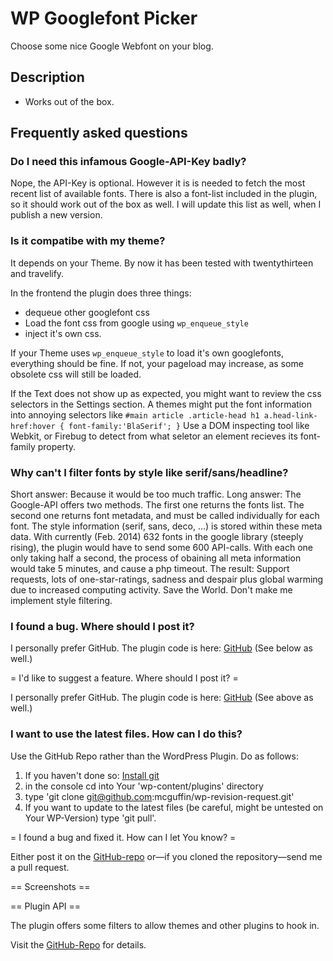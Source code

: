 WP Googlefont Picker
====================

Choose some nice Google Webfont on your blog. 

Description
-----------

- Works out of the box.

Frequently asked questions
--------------------------

### Do I need this infamous Google-API-Key badly? ###

Nope, the API-Key is optional. However it is is needed to fetch the most recent list of available fonts. 
There is also a font-list included in the plugin, so it should work out of the box as well. 
I will update this list as well, when I publish a new version.

### Is it compatibe with my theme? ###

It depends on your Theme. By now it has been tested with twentythirteen and travelify. 

In the frontend the plugin does three things:
 - dequeue other googlefont css
 - Load the font css from google using `wp_enqueue_style`
 - inject it's own css.

If your Theme uses `wp_enqueue_style` to load it's own googlefonts, everything should be fine.
If not, your pageload may increase, as some obsolete css will still be loaded.

If the Text does not show up as expected, you might want to review the css selectors 
in the Settings section. A themes might put the font information into annoying selectors like
`#main article .article-head h1 a.head-link-href:hover {
	font-family:'BlaSerif';
}`
Use a DOM inspecting tool like Webkit, or Firebug to detect from what seletor an element 
recieves its font-family property.

### Why can't I filter fonts by style like serif/sans/headline? ###

Short answer: Because it would be too much traffic.
Long answer: The Google-API offers two methods. The first one returns the fonts list. The second one returns 
font metadata, and must be called individually for each font. The style information (serif, sans, deco, ...)
is stored within these meta data. With currently (Feb. 2014) 632 fonts in the google library (steeply rising), 
the plugin would have to send some 600 API-calls. With each one only taking half a second, the process of 
obaining all meta information would take 5 minutes, and cause a php timeout.
The result: Support requests, lots of one-star-ratings, sadness and despair plus global warming due to 
increased computing activity. Save the World. Don't make me implement style filtering.

### I found a bug. Where should I post it? ###

I personally prefer GitHub. The plugin code is here: [GitHub](https://github.com/mcguffin/wp-googlefont-picker)
(See below as well.)

= I'd like to suggest a feature. Where should I post it? =

I personally prefer GitHub. The plugin code is here: [GitHub](https://github.com/mcguffin/wp-googlefont-picker)
(See above as well.)

### I want to use the latest files. How can I do this? ###

Use the GitHub Repo rather than the WordPress Plugin. Do as follows:
1. If you haven't done so: [Install git](https://help.github.com/articles/set-up-git)
2. in the console cd into Your 'wp-content/plugins' directory
3. type 'git clone git@github.com:mcguffin/wp-revision-request.git'
4. If you want to update to the latest files (be careful, might be untested on Your WP-Version) type 'git pull'.

= I found a bug and fixed it. How can I let You know? =

Either post it on the [GitHub-repo](https://github.com/mcguffin/wp-googlefont-picker) or—if you cloned the repository—send me a pull request.

== Screenshots ==

== Plugin API ==

The plugin offers some filters to allow themes and other plugins to hook in.

Visit the [GitHub-Repo](https://github.com/mcguffin/wp-googlefont-picker) for details.
